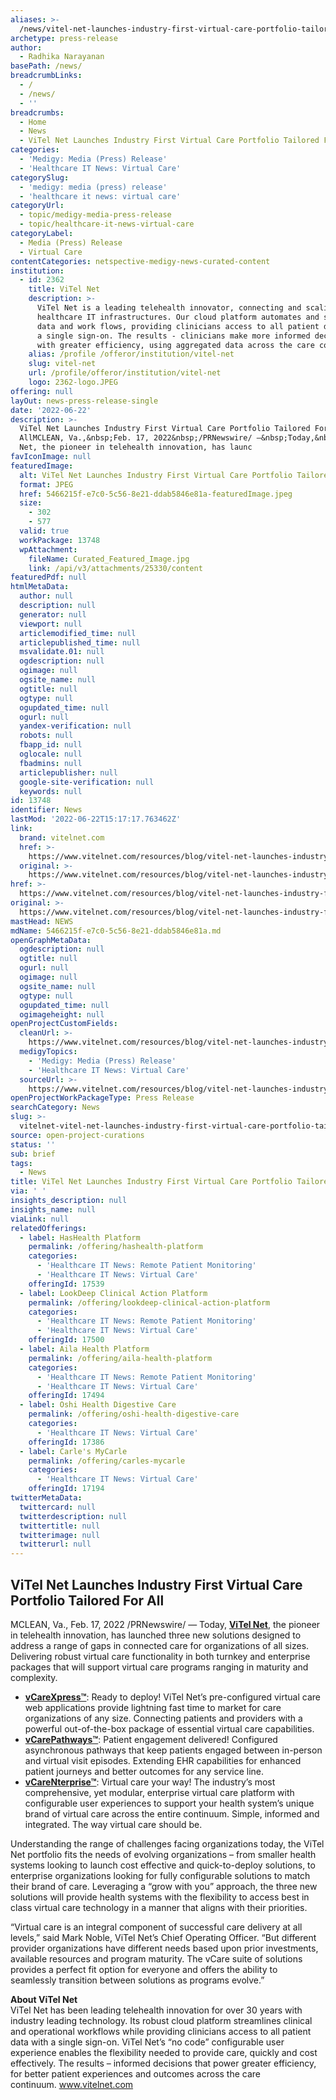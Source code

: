 ```yaml
---
aliases: >-
  /news/vitel-net-launches-industry-first-virtual-care-portfolio-tailored-for-all
archetype: press-release
author:
  - Radhika Narayanan
basePath: /news/
breadcrumbLinks:
  - /
  - /news/
  - ''
breadcrumbs:
  - Home
  - News
  - ViTel Net Launches Industry First Virtual Care Portfolio Tailored For All
categories:
  - 'Medigy: Media (Press) Release'
  - 'Healthcare IT News: Virtual Care'
categorySlug:
  - 'medigy: media (press) release'
  - 'healthcare it news: virtual care'
categoryUrl:
  - topic/medigy-media-press-release
  - topic/healthcare-it-news-virtual-care
categoryLabel:
  - Media (Press) Release
  - Virtual Care
contentCategories: netspective-medigy-news-curated-content
institution:
  - id: 2362
    title: ViTel Net
    description: >-
      ViTel Net is a leading telehealth innovator, connecting and scaling
      healthcare IT infrastructures. Our cloud platform automates and simplifies
      data and work flows, providing clinicians access to all patient data with
      a single sign-on. The results - clinicians make more informed decisions
      with greater efficiency, using aggregated data across the care continuum.
    alias: /profile /offeror/institution/vitel-net
    slug: vitel-net
    url: /profile/offeror/institution/vitel-net
    logo: 2362-logo.JPEG
offering: null
layOut: news-press-release-single
date: '2022-06-22'
description: >-
  ViTel Net Launches Industry First Virtual Care Portfolio Tailored For
  AllMCLEAN, Va.,&nbsp;Feb. 17, 2022&nbsp;/PRNewswire/ —&nbsp;Today,&nbsp;ViTel
  Net, the pioneer in telehealth innovation, has launc
favIconImage: null
featuredImage:
  alt: ViTel Net Launches Industry First Virtual Care Portfolio Tailored For All
  format: JPEG
  href: 5466215f-e7c0-5c56-8e21-ddab5846e81a-featuredImage.jpeg
  size:
    - 302
    - 577
  valid: true
  workPackage: 13748
  wpAttachment:
    fileName: Curated_Featured_Image.jpg
    link: /api/v3/attachments/25330/content
featuredPdf: null
htmlMetaData:
  author: null
  description: null
  generator: null
  viewport: null
  articlemodified_time: null
  articlepublished_time: null
  msvalidate.01: null
  ogdescription: null
  ogimage: null
  ogsite_name: null
  ogtitle: null
  ogtype: null
  ogupdated_time: null
  ogurl: null
  yandex-verification: null
  robots: null
  fbapp_id: null
  oglocale: null
  fbadmins: null
  articlepublisher: null
  google-site-verification: null
  keywords: null
id: 13748
identifier: News
lastMod: '2022-06-22T15:17:17.763462Z'
link:
  brand: vitelnet.com
  href: >-
    https://www.vitelnet.com/resources/blog/vitel-net-launches-industry-first-virtual-care-portfolio-tailored-for-all/
  original: >-
    https://www.vitelnet.com/resources/blog/vitel-net-launches-industry-first-virtual-care-portfolio-tailored-for-all/
href: >-
  https://www.vitelnet.com/resources/blog/vitel-net-launches-industry-first-virtual-care-portfolio-tailored-for-all/
original: >-
  https://www.vitelnet.com/resources/blog/vitel-net-launches-industry-first-virtual-care-portfolio-tailored-for-all/
mastHead: NEWS
mdName: 5466215f-e7c0-5c56-8e21-ddab5846e81a.md
openGraphMetaData:
  ogdescription: null
  ogtitle: null
  ogurl: null
  ogimage: null
  ogsite_name: null
  ogtype: null
  ogupdated_time: null
  ogimageheight: null
openProjectCustomFields:
  cleanUrl: >-
    https://www.vitelnet.com/resources/blog/vitel-net-launches-industry-first-virtual-care-portfolio-tailored-for-all/
  medigyTopics:
    - 'Medigy: Media (Press) Release'
    - 'Healthcare IT News: Virtual Care'
  sourceUrl: >-
    https://www.vitelnet.com/resources/blog/vitel-net-launches-industry-first-virtual-care-portfolio-tailored-for-all/
openProjectWorkPackageType: Press Release
searchCategory: News
slug: >-
  vitelnet-vitel-net-launches-industry-first-virtual-care-portfolio-tailored-for-all
source: open-project-curations
status: ''
sub: brief
tags:
  - News
title: ViTel Net Launches Industry First Virtual Care Portfolio Tailored For All
via: ' '
insights_description: null
insights_name: null
viaLink: null
relatedOfferings:
  - label: HasHealth Platform
    permalink: /offering/hashealth-platform
    categories:
      - 'Healthcare IT News: Remote Patient Monitoring'
      - 'Healthcare IT News: Virtual Care'
    offeringId: 17539
  - label: LookDeep Clinical Action Platform
    permalink: /offering/lookdeep-clinical-action-platform
    categories:
      - 'Healthcare IT News: Remote Patient Monitoring'
      - 'Healthcare IT News: Virtual Care'
    offeringId: 17500
  - label: Aila Health Platform
    permalink: /offering/aila-health-platform
    categories:
      - 'Healthcare IT News: Remote Patient Monitoring'
      - 'Healthcare IT News: Virtual Care'
    offeringId: 17494
  - label: Oshi Health Digestive Care
    permalink: /offering/oshi-health-digestive-care
    categories:
      - 'Healthcare IT News: Virtual Care'
    offeringId: 17386
  - label: Carle's MyCarle
    permalink: /offering/carles-mycarle
    categories:
      - 'Healthcare IT News: Virtual Care'
    offeringId: 17194
twitterMetaData:
  twittercard: null
  twitterdescription: null
  twittertitle: null
  twitterimage: null
  twitterurl: null
---
```

<h2>ViTel Net Launches Industry First Virtual Care Portfolio Tailored For All</h2><p>MCLEAN, Va.,&nbsp;Feb. 17, 2022&nbsp;/PRNewswire/ —&nbsp;Today,&nbsp;<a href="https://www.vitelnet.com/"><strong>ViTel Net</strong></a>, the pioneer in telehealth innovation, has launched three new solutions designed to address a range of gaps in connected care for organizations of all sizes. Delivering robust virtual care functionality in both turnkey and enterprise packages that will support virtual care programs ranging in maturity and complexity.</p><ul><li><a href="https://www.vitelnet.com/vcarexpress/"><strong>vCareXpress™</strong></a>: Ready to deploy! ViTel Net’s pre-configured virtual care web applications provide lightning fast time to market for care organizations of any size. Connecting patients and providers with a powerful out-of-the-box package of essential virtual care capabilities.</li><li><a href="https://www.vitelnet.com/vcarepathways/"><strong>vCarePathways™</strong></a>: Patient engagement delivered! Configured asynchronous pathways that keep patients engaged between in-person and virtual visit episodes. Extending EHR capabilities for enhanced patient journeys and better outcomes for any service line.</li><li><a href="https://www.vitelnet.com/vcarenterprise/"><strong>vCareNterprise™</strong></a>: Virtual care your way! The industry’s most comprehensive, yet modular, enterprise virtual care platform with configurable user experiences to support your health system’s unique brand of virtual care across the entire continuum. Simple, informed and integrated. The way virtual care should be.</li></ul><p>Understanding the range of challenges facing organizations today, the ViTel Net portfolio fits the needs of evolving organizations – from smaller health systems looking to launch cost effective and quick-to-deploy solutions, to enterprise organizations looking for fully configurable solutions to match their brand of care. Leveraging a “grow with you” approach, the three new solutions will provide health systems with the flexibility to access best in class virtual care technology in a manner that aligns with their priorities.</p><p>“Virtual care is an integral component of successful care delivery at all levels,” said&nbsp;Mark Noble, ViTel Net’s Chief Operating Officer. “But different provider organizations have different needs based upon prior investments, available resources and program maturity. The vCare suite of solutions provides a perfect fit option for everyone and offers the ability to seamlessly transition between solutions as programs evolve.”</p><p><strong>About ViTel Net</strong><br>ViTel Net has been leading telehealth innovation for over 30 years with industry leading technology. Its robust cloud platform streamlines clinical and operational workflows while providing clinicians access to all patient data with a single sign-on. ViTel Net’s “no code” configurable user experience enables the flexibility needed to provide care, quickly and cost effectively. The results – informed decisions that power greater efficiency, for better patient experiences and outcomes across the care continuum.&nbsp;<a href="http://www.vitelnet.com/">www.vitelnet.com</a></p>